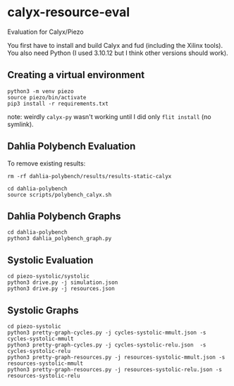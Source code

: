 # calyx-resource-eval
Evaluation for Calyx/Piezo

You first have to install and build Calyx and fud (including the Xilinx tools).
You also need Python (I used 3.10.12 but I think other versions should work).

## Creating a virtual environment
```
python3 -m venv piezo
source piezo/bin/activate
pip3 install -r requirements.txt
```
note: weirdly `calyx-py` wasn't working until I did only `flit install` (no symlink).

## Dahlia Polybench Evaluation
To remove existing results:
```
rm -rf dahlia-polybench/results/results-static-calyx
```
```
cd dahlia-polybench
source scripts/polybench_calyx.sh
```

## Dahlia Polybench Graphs
```
cd dahlia-polybench
python3 dahlia_polybench_graph.py
```

## Systolic Evaluation
```
cd piezo-systolic/systolic
python3 drive.py -j simulation.json
python3 drive.py -j resources.json
```

## Systolic Graphs
```
cd piezo-systolic
python3 pretty-graph-cycles.py -j cycles-systolic-mmult.json -s cycles-systolic-mmult
python3 pretty-graph-cycles.py -j cycles-systolic-relu.json  -s cycles-systolic-relu
python3 pretty-graph-resources.py -j resources-systolic-mmult.json -s resources-systolic-mmult
python3 pretty-graph-resources.py -j resources-systolic-relu.json -s resources-systolic-relu
```